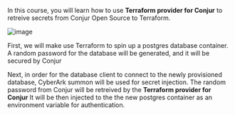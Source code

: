 In this course, you will learn how to use **Terraform provider for Conjur** to retreive secrets from Conjur Open Source to Terraform.

![image](https://user-images.githubusercontent.com/4685314/180112052-84af063f-ae46-4e94-b48a-61676c691ed0.png)


First, we will make use Terraform to spin up a postgres database container.
A random password for the database will be generated, and it will be secured by Conjur

Next, in order for the database client to connect to the newly provisioned database, CyberArk summon will be used for secret injection.
The random password from Conjur will be retreived by the **Terraform provider for Conjur**
It will be then injected to the the new postgres container as an environment variable for authentication.
